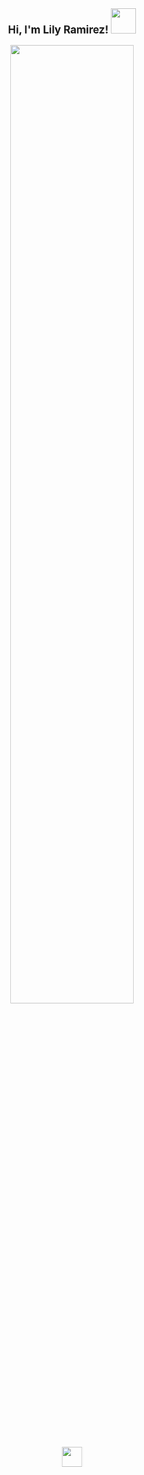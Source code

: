 <div align="center">
<h2> Hi, I'm Lily Ramirez! <img src="https://media.giphy.com/media/mGcNjsfWAjY5AEZNw6/giphy.gif" width="50"></h2>
<img src="https://readme-typing-svg.demolab.com?font=Inconsolata&weight=500&size=50&duration=4000&pause=300&color=A7A459&center=true&vCenter=true&multiline=true&repeat=false&random=false&width=1300&height=140&lines=Hello+hello;I'm+Ing%2C+a+tech+goblin+and+magical+girl+wannabe+%E2%9C%A9" width="70%" />
<br><br>

<br><br>
<img src="https://i.pinimg.com/originals/7d/92/bf/7d92bfb33bde0da61704e6855bb09645.gif" height="40" />
</div>
